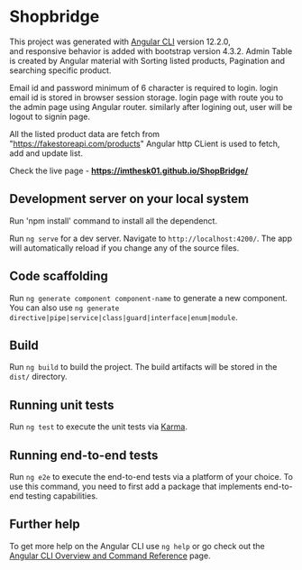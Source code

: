# Shopbridge

This project was generated with [Angular CLI](https://github.com/angular/angular-cli) version 12.2.0,  
and responsive behavior is added with bootstrap version 4.3.2.
Admin Table is created by Angular material with Sorting listed products, Pagination and searching specific product.

Email id and password minimum of 6 character is required to login.
login email id is stored in browser session storage.
login page with route you to the admin page using Angular router. similarly after logining out, user will be logout to signin page. 

All the listed product data are fetch from "https://fakestoreapi.com/products"
Angular http CLient is used to fetch, add and update list.

Check the live page - **https://imthesk01.github.io/ShopBridge/**

## Development server on your local system

Run 'npm install' command to install all the dependenct.

Run `ng serve` for a dev server. Navigate to `http://localhost:4200/`. The app will automatically reload if you change any of the source files.

## Code scaffolding

Run `ng generate component component-name` to generate a new component. You can also use `ng generate directive|pipe|service|class|guard|interface|enum|module`.

## Build

Run `ng build` to build the project. The build artifacts will be stored in the `dist/` directory.

## Running unit tests

Run `ng test` to execute the unit tests via [Karma](https://karma-runner.github.io).

## Running end-to-end tests

Run `ng e2e` to execute the end-to-end tests via a platform of your choice. To use this command, you need to first add a package that implements end-to-end testing capabilities.

## Further help

To get more help on the Angular CLI use `ng help` or go check out the [Angular CLI Overview and Command Reference](https://angular.io/cli) page.

